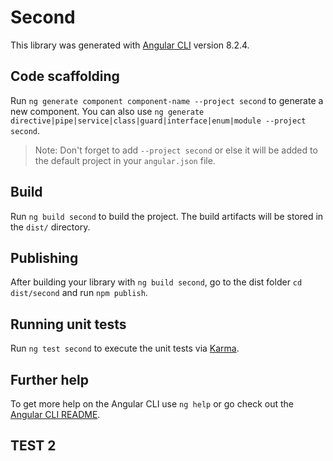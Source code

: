 # Second

This library was generated with [Angular CLI](https://github.com/angular/angular-cli) version 8.2.4.

## Code scaffolding

Run `ng generate component component-name --project second` to generate a new component. You can also use `ng generate directive|pipe|service|class|guard|interface|enum|module --project second`.
> Note: Don't forget to add `--project second` or else it will be added to the default project in your `angular.json` file. 

## Build

Run `ng build second` to build the project. The build artifacts will be stored in the `dist/` directory.

## Publishing

After building your library with `ng build second`, go to the dist folder `cd dist/second` and run `npm publish`.

## Running unit tests

Run `ng test second` to execute the unit tests via [Karma](https://karma-runner.github.io).

## Further help

To get more help on the Angular CLI use `ng help` or go check out the [Angular CLI README](https://github.com/angular/angular-cli/blob/master/README.md).

## TEST 2
